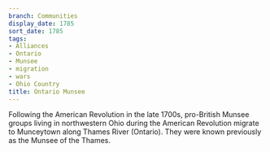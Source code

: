 ```yaml
---
branch: Communities
display_date: 1785
sort_date: 1785
tags:
- Alliances
- Ontario
- Munsee
- migration
- wars
- Ohio Country
title: Ontario Munsee
---
```


Following the American Revolution in the late 1700s, pro-British Munsee groups living in northwestern Ohio during the American Revolution migrate to Munceytown along Thames River (Ontario). They were known previously as the Munsee of the Thames.
